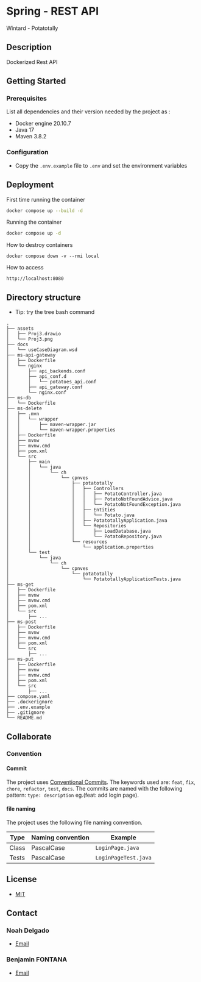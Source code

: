 # Spring - REST API

Wintard - Potatotally

## Description

Dockerized Rest API

## Getting Started

### Prerequisites

List all dependencies and their version needed by the project as :

* Docker engine 20.10.7
* Java 17
* Maven 3.8.2

### Configuration

* Copy the `.env.example` file to `.env` and set the environment variables

## Deployment

First time running the container

```bash
docker compose up --build -d
```

Running the container

```bash
docker compose up -d
```

How to destroy containers

```shell
docker compose down -v --rmi local
```

How to access

```shell
http://localhost:8080
```

## Directory structure

* Tip: try the tree bash command

```shell
.
├── assets
│   ├── Proj3.drawio
│   └── Proj3.png
├── docs
│   └── useCaseDiagram.wsd
├── ms-api-gateway
│   ├── Dockerfile
│   └── nginx
│       ├── api_backends.conf
│       ├── api_conf.d
│       │   └── potatoes_api.conf
│       ├── api_gateway.conf
│       └── nginx.conf
├── ms-db
│   └── Dockerfile
├── ms-delete
│   ├── .mvn
│   │   └── wrapper
│   │       ├── maven-wrapper.jar
│   │       └── maven-wrapper.properties
│   ├── Dockerfile
│   ├── mvnw
│   ├── mvnw.cmd
│   ├── pom.xml
│   └── src
│       ├── main
│       │   └── java
│       │       └── ch
│       │           └── cpnves
│       │               ├── potatotally
│       │               │   ├── Controllers
│       │               │   │   ├── PotatoController.java
│       │               │   │   ├── PotatoNotFoundAdvice.java
│       │               │   │   └── PotatoNotFoundException.java
│       │               │   ├── Entities
│       │               │   │   └── Potato.java
│       │               │   ├── PotatotallyApplication.java
│       │               │   └── Repositories
│       │               │       ├── LoadDatabase.java
│       │               │       └── PotatoRepository.java
│       │               └── resources
│       │                   └── application.properties
│       └── test
│           └── java
│               └── ch
│                   └── cpnves
│                       └── potatotally
│                           └── PotatotallyApplicationTests.java
├── ms-get
│   ├── Dockerfile
│   ├── mvnw
│   ├── mvnw.cmd
│   ├── pom.xml
│   └── src
│       ├── ...
├── ms-post
│   ├── Dockerfile
│   ├── mvnw
│   ├── mvnw.cmd
│   ├── pom.xml
│   └── src
│       ├── ...
├── ms-put
│   ├── Dockerfile
│   ├── mvnw
│   ├── mvnw.cmd
│   ├── pom.xml
│   └── src
│       ├── ...
├── compose.yaml
├── .dockerignore
├── .env.example
├── .gitignore
└── README.md

```

## Collaborate

### Convention

#### Commit

The project uses [Conventional Commits][Commit-url]. The keywords used are: `feat`, `fix`, `chore`, `refactor`, `test`, `docs`. The commits are named with the following pattern: `type: description` eg.(feat: add login page).

#### file naming

The project uses the following file naming convention.

| Type  | Naming convention | Example              |
| ----- | ----------------- | -------------------- |
| Class | PascalCase        | `LoginPage.java`     |
| Tests | PascalCase        | `LoginPageTest.java` |

## License

* [MIT](LICENSE)

## Contact

### Noah Delgado

* [Email](mailto:noah.delgado1@eduvaud.ch)

### Benjamin FONTANA

* [Email](mailto:benjamin.fontana@eduvaud.ch)

[Commit-url]: https://www.conventionalcommits.org/
